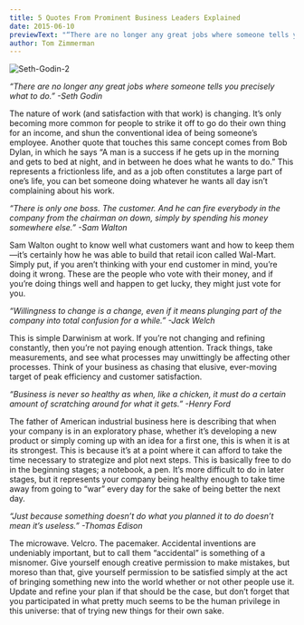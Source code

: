 ```yaml
---
title: 5 Quotes From Prominent Business Leaders Explained
date: 2015-06-10
previewText: "“There are no longer any great jobs where someone tells you precisely what to do.” -Seth Godin"
author: Tom Zimmerman
---
```


![Seth-Godin-2](Seth-Godin-2.webp)

_“There are no longer any great jobs where someone tells you precisely what to do.” -Seth Godin_

The nature of work (and satisfaction with that work) is changing. It’s only becoming more common for people to strike it off to go do their own thing for an income, and shun the conventional idea of being someone’s employee. Another quote that touches this same concept comes from Bob Dylan, in which he says “A man is a success if he gets up in the morning and gets to bed at night, and in between he does what he wants to do.” This represents a frictionless life, and as a job often constitutes a large part of one’s life, you can bet someone doing whatever he wants all day isn’t complaining about his work.

_“There is only one boss. The customer. And he can fire everybody in the company from the chairman on down, simply by spending his money somewhere else.” -Sam Walton_

Sam Walton ought to know well what customers want and how to keep them—it’s certainly how he was able to build that retail icon called Wal-Mart. Simply put, if you aren’t thinking with your end customer in mind, you’re doing it wrong. These are the people who vote with their money, and if you’re doing things well and happen to get lucky, they might just vote for you.

_“Willingness to change is a change, even if it means plunging part of the company into total confusion for a while.” -Jack Welch_

This is simple Darwinism at work. If you’re not changing and refining constantly, then you’re not paying enough attention. Track things, take measurements, and see what processes may unwittingly be affecting other processes. Think of your business as chasing that elusive, ever-moving target of peak efficiency and customer satisfaction.

_“Business is never so healthy as when, like a chicken, it must do a certain amount of scratching around for what it gets.” -Henry Ford_

The father of American industrial business here is describing that when your company is in an exploratory phase, whether it’s developing a new product or simply coming up with an idea for a first one, this is when it is at its strongest. This is because it’s at a point where it can afford to take the time necessary to strategize and plot next steps. This is basically free to do in the beginning stages; a notebook, a pen. It’s more difficult to do in later stages, but it represents your company being healthy enough to take time away from going to “war” every day for the sake of being better the next day.

_“Just because something doesn’t do what you planned it to do doesn’t mean it’s useless.” -Thomas Edison_

The microwave. Velcro. The pacemaker. Accidental inventions are undeniably important, but to call them “accidental” is something of a misnomer. Give yourself enough creative permission to make mistakes, but moreso than that, give yourself permission to be satisfied simply at the act of bringing something new into the world whether or not other people use it. Update and refine your plan if that should be the case, but don’t forget that you participated in what pretty much seems to be the human privilege in this universe: that of trying new things for their own sake.